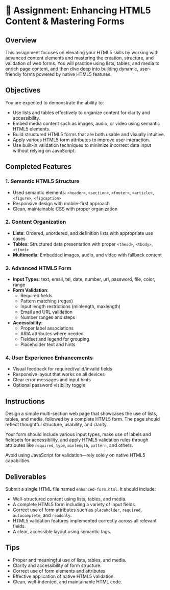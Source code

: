 # 📘 Assignment: Enhancing HTML5 Content & Mastering Forms

## Overview

This assignment focuses on elevating your HTML5 skills by working with advanced content elements and mastering the creation, structure, and validation of web forms. You will practice using lists, tables, and media to enrich page content, and then dive deep into building dynamic, user-friendly forms powered by native HTML5 features.

## Objectives

You are expected to demonstrate the ability to:

* Use lists and tables effectively to organize content for clarity and accessibility.
* Embed media content such as images, audio, or video using semantic HTML5 elements.
* Build structured HTML5 forms that are both usable and visually intuitive.
* Apply various HTML5 form attributes to improve user interaction.
* Use built-in validation techniques to minimize incorrect data input without relying on JavaScript.

## Completed Features

### 1. Semantic HTML5 Structure
- Used semantic elements: `<header>`, `<section>`, `<footer>`, `<article>`, `<figure>`, `<figcaption>`
- Responsive design with mobile-first approach
- Clean, maintainable CSS with proper organization

### 2. Content Organization
- **Lists**: Ordered, unordered, and definition lists with appropriate use cases
- **Tables**: Structured data presentation with proper `<thead>`, `<tbody>`, `<tfoot>`
- **Multimedia**: Embedded images, audio, and video with fallback content

### 3. Advanced HTML5 Form
- **Input Types**: text, email, tel, date, number, url, password, file, color, range
- **Form Validation**:
  - Required fields
  - Pattern matching (regex)
  - Input length restrictions (minlength, maxlength)
  - Email and URL validation
  - Number ranges and steps
- **Accessibility**:
  - Proper label associations
  - ARIA attributes where needed
  - Fieldset and legend for grouping
  - Placeholder text and hints

### 4. User Experience Enhancements
- Visual feedback for required/valid/invalid fields
- Responsive layout that works on all devices
- Clear error messages and input hints
- Optional password visibility toggle

## Instructions

Design a simple multi-section web page that showcases the use of lists, tables, and media, followed by a complete HTML5 form. The page should reflect thoughtful structure, usability, and clarity.

Your form should include various input types, make use of labels and fieldsets for accessibility, and apply HTML5 validation rules through attributes like `required`, `type`, `minlength`, `pattern`, and others.

Avoid using JavaScript for validation—rely solely on native HTML5 capabilities.

## Deliverables

Submit a single HTML file named `enhanced-form.html`. It should include:

* Well-structured content using lists, tables, and media.
* A complete HTML5 form including a variety of input fields.
* Correct use of form attributes such as `placeholder`, `required`, `autocomplete`, and `readonly`.
* HTML5 validation features implemented correctly across all relevant fields.
* A clear, accessible layout using semantic tags.

## Tips

* Proper and meaningful use of lists, tables, and media.
* Clarity and accessibility of form structure.
* Correct use of form elements and attributes.
* Effective application of native HTML5 validation.
* Clean, well-indented, and maintainable HTML code.
